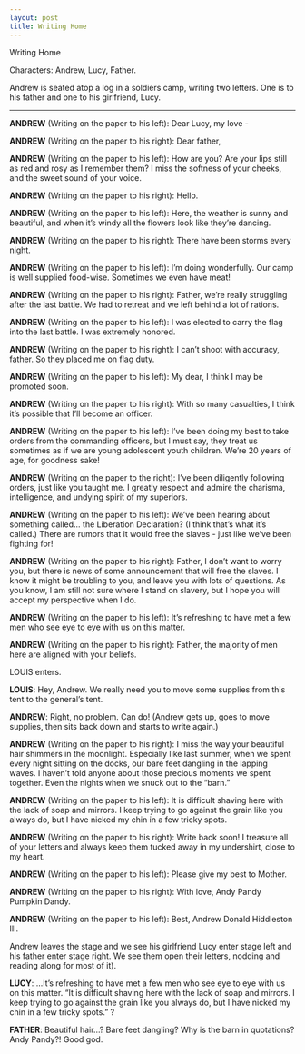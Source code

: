 ```yaml
---
layout: post
title: Writing Home
---
```

Writing Home

Characters: Andrew, Lucy, Father.

Andrew is seated atop a log in a soldiers camp, writing two letters. One is to his father and one to his girlfriend, Lucy. 
____

**ANDREW** (Writing on the paper to his left): Dear Lucy, my love -

**ANDREW** (Writing on the paper to his right): Dear father,

**ANDREW** (Writing on the paper to his left): How are you? Are your lips still as red and rosy as I remember them? I miss the softness of your cheeks, and the sweet sound of your voice.

**ANDREW** (Writing on the paper to his right): Hello.

**ANDREW** (Writing on the paper to his left): Here, the weather is sunny and beautiful, and when it’s windy all the flowers look like they’re dancing.

**ANDREW** (Writing on the paper to his right): There have been storms every night.

**ANDREW** (Writing on the paper to his left): I’m doing wonderfully. Our camp is well supplied food-wise. Sometimes we even have meat! 

**ANDREW** (Writing on the paper to his right): Father, we’re really struggling after the last battle. We had to retreat and we left behind a lot of rations. 

**ANDREW** (Writing on the paper to his left): I was elected to carry the flag into the last battle. I was extremely honored.

**ANDREW** (Writing on the paper to his right): I can’t shoot with accuracy, father. So they placed me on flag duty. 

**ANDREW** (Writing on the paper to his left): My dear, I think I may be promoted soon. 

**ANDREW** (Writing on the paper to his right): With so many casualties, I think it’s possible that I’ll become an officer. 

**ANDREW** (Writing on the paper to his left): I’ve been doing my best to take orders from the commanding officers, but I must say, they treat us sometimes as if we are young adolescent youth children. We’re 20 years of age, for goodness sake!

**ANDREW** (Writing on the paper to the right): I’ve been diligently following orders, just like you taught me. I greatly respect and admire the charisma, intelligence, and undying spirit of my superiors.

**ANDREW** (Writing on the paper to his left): We’ve been hearing about something called... the Liberation Declaration? (I think that’s what it’s called.) There are rumors that it would free the slaves - just like we’ve been fighting for!

**ANDREW** (Writing on the paper to his right): Father, I don’t want to worry you, but there is news of some announcement that will free the slaves. I know it might be troubling to you, and leave you with lots of questions. As you know, I am still not sure where I stand on slavery, but I hope you will accept my perspective when I do.

**ANDREW** (Writing on the paper to his left): It’s refreshing to have met a few men who see eye to eye with us on this matter.

**ANDREW** (Writing on the paper to his right): Father, the majority of men here are aligned with your beliefs.

LOUIS enters. 

**LOUIS**: Hey, Andrew. We really need you to move some supplies from this tent to the general’s tent. 

**ANDREW**: Right, no problem. Can do!  (Andrew gets up, goes to move supplies, then sits back down and starts to write again.)

**ANDREW** (Writing on the paper to his right): I miss the way your beautiful hair shimmers in the moonlight. Especially like last summer, when we spent every night sitting on the docks, our bare feet dangling in the lapping waves. I haven’t told anyone about those precious moments we spent together. Even the nights when we snuck out to the “barn.” 

**ANDREW** (Writing on the paper to his left): It is difficult shaving here with the lack of soap and mirrors. I keep trying to go against the grain like you always do, but I have nicked my chin in a few tricky spots. 

**ANDREW** (Writing on the paper to his right): Write back soon! I treasure all of your letters and always keep them tucked away in my undershirt, close to my heart.

**ANDREW** (Writing on the paper to his left): Please give my best to Mother.

**ANDREW** (Writing on the paper to his right): With love, Andy Pandy Pumpkin Dandy. 

**ANDREW** (Writing on the paper to his left): Best, Andrew Donald Hiddleston III.

Andrew leaves the stage and we see his girlfriend Lucy enter stage left and his father enter stage right. We see them open their letters, nodding and reading along for most of it).

**LUCY**: ...It’s refreshing to have met a few men who see eye to eye with us on this matter. “It is difficult shaving here with the lack of soap and mirrors. I keep trying to go against the grain like you always do, but I have nicked my chin in a few tricky spots.” ?

**FATHER**: Beautiful hair...? Bare feet dangling? Why is the barn in quotations? Andy Pandy?! Good god.
